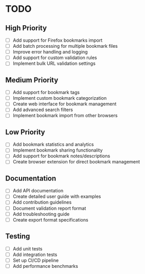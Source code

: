 # TODO

## High Priority
- [ ] Add support for Firefox bookmarks import
- [ ] Add batch processing for multiple bookmark files
- [ ] Improve error handling and logging
- [ ] Add support for custom validation rules
- [ ] Implement bulk URL validation settings

## Medium Priority
- [ ] Add support for bookmark tags
- [ ] Implement custom bookmark categorization
- [ ] Create web interface for bookmark management
- [ ] Add advanced search filters
- [ ] Implement bookmark import from other browsers

## Low Priority
- [ ] Add bookmark statistics and analytics
- [ ] Implement bookmark sharing functionality
- [ ] Add support for bookmark notes/descriptions
- [ ] Create browser extension for direct bookmark management

## Documentation
- [ ] Add API documentation
- [ ] Create detailed user guide with examples
- [ ] Add contribution guidelines
- [ ] Document validation report format
- [ ] Add troubleshooting guide
- [ ] Create export format specifications

## Testing
- [ ] Add unit tests
- [ ] Add integration tests
- [ ] Set up CI/CD pipeline
- [ ] Add performance benchmarks